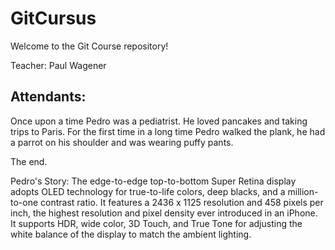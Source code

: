 # GitCursus

Welcome to the Git Course repository!

Teacher:
Paul Wagener

Attendants:
-


Once upon a time Pedro was a pediatrist. He loved pancakes and taking trips to Paris.
For the first time in a long time Pedro walked the plank, he had a parrot on his shoulder and
was wearing puffy pants.

The end.



Pedro's Story:
The edge-to-edge top-to-bottom Super Retina display adopts OLED technology for true-to-life colors, deep blacks, and a million-to-one contrast ratio. It features a 2436 x 1125 resolution and 458 pixels per inch, the highest resolution and pixel density ever introduced in an iPhone. It supports HDR, wide color, 3D Touch, and True Tone for adjusting the white balance of the display to match the ambient lighting.

